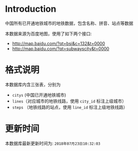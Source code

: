 # Introduction



中国所有已开通地铁城市的地铁数据，包含名称、拼音、站点等数据

本数据来源为百度地图，使用了如下两个接口:

- http://map.baidu.com/?qt=bsi&c=132&t=0000
- http://map.baidu.com/?qt=subwayscity&t=0000



# 格式说明



本数据库内含三张表，分别为 

- `citys` (中国已开通地铁城市)
- `lines`（对应城市的地铁线路，使用 `city_id` 标注上级城市）
- `steps` （地铁线路的站点，使用 `line_id` 标注上级地铁线路）





# 更新时间



本数据库最新更新时间为: `2018年07月23日10:32:03`
